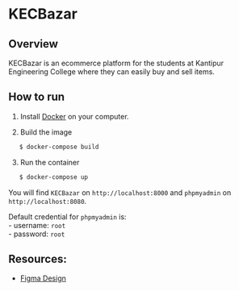 # KECBazar

## Overview

KECBazar is an ecommerce platform for the students at Kantipur Engineering College where they can easily buy and sell items.


## How to run

1. Install [Docker](https://docs.docker.com/engine/install/) on your computer.

2. Build the image
```bash
   $ docker-compose build
```

3. Run the container
```bash
   $ docker-compose up
```
You will find `KECBazar` on `http://localhost:8000` and `phpmyadmin` on `http://localhost:8080`.

Default credential for `phpmyadmin` is:<br>
    - username: `root`<br>
    - password: `root`

## Resources:

- [Figma Design](https://www.figma.com/file/6hE3rv386VOr6iYjkIeiNr/Web-Designs?type=design&node-id=0%3A1&mode=design&t=Pc35d4bp7NfRDADT-1)

